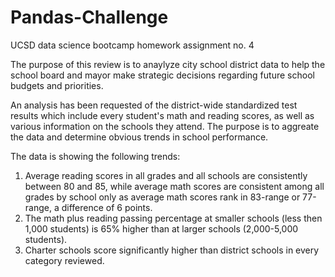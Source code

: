 # Pandas-Challenge
UCSD data science bootcamp homework assignment no. 4

The purpose of this review is to anaylyze city school district data to help the  school board and mayor make strategic decisions regarding future school budgets and priorities.

An analysis has been requested of the district-wide standardized test results which include every student's math and reading scores, as well as various information on the schools they attend. The purpose is to aggreate the data and determine obvious trends in school performance. 

The data is showing the following trends:

1. Average reading scores in all grades and all schools are consistently between 80 and 85, while average math scores are consistent among all grades by school only as  average math scores rank in 83-range or 77-range, a difference of 6 points.
2. The math plus reading passing percentage at smaller schools (less then 1,000 students) is 65% higher than at larger schools (2,000-5,000 students).
3. Charter schools score significantly higher than district schools in every category reviewed.
